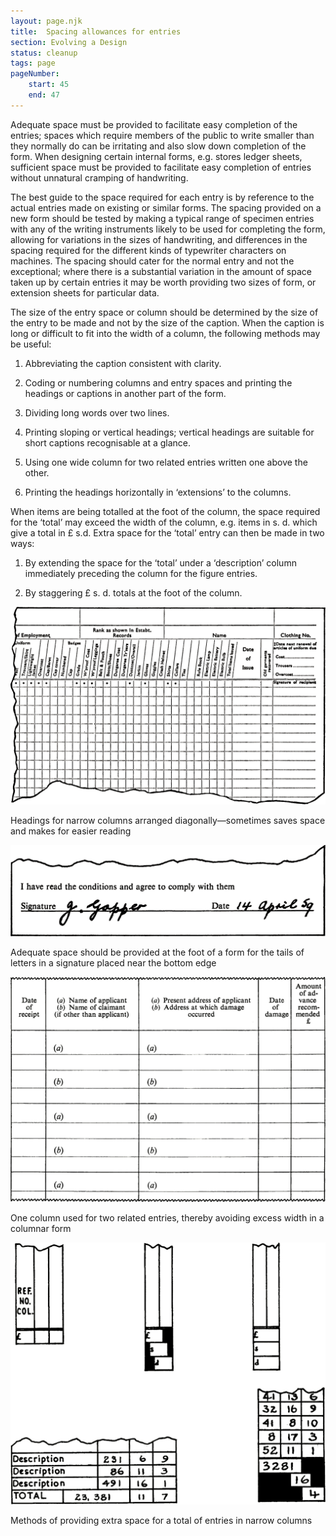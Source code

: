 ```yaml
---
layout: page.njk
title:  Spacing allowances for entries
section: Evolving a Design
status: cleanup
tags: page
pageNumber:
    start: 45
    end: 47
---
```


Adequate space must be provided to facilitate easy completion of the entries; spaces which require members of the public to write smaller than they normally do can be irritating and also slow down completion of the form. When designing certain internal forms, e.g. stores ledger sheets, sufficient space must be provided to facilitate easy completion of entries without unnatural cramping of handwriting.

The best guide to the space required for each entry is by reference to the actual entries made on existing or similar forms. The spacing provided on a new form should be tested by making a typical range of specimen entries with any of the writing instruments likely to be used for completing the form, allowing for variations in the sizes of handwriting, and differences in the spacing required for the different kinds of typewriter characters on machines. The spacing should cater for the normal entry and not the exceptional; where there is a substantial variation in the amount of space taken up by certain entries it may be worth providing two sizes of form, or extension sheets for particular data.

The size of the entry space or column should be determined by the size of the entry to be made and not by the size of the caption. When the caption is long or difficult to fit into the width of a column, the following methods may be useful:

1. Abbreviating the caption consistent with clarity.

2. Coding or numbering columns and entry spaces and printing the headings or captions in another part of the form.

2. Dividing long words over two lines.

4. Printing sloping or vertical headings; vertical headings are suitable for short captions recognisable at a glance.

5. Using one wide column for two related entries written one above the other.

6. Printing the headings horizontally in ‘extensions’ to the columns.

When items are being totalled at the foot of the column, the space required for the ‘total’ may exceed the width of the column, e.g. items in s. d. which give a total in £ s.d. Extra space for the ‘total’ entry can then be made in two ways:

1. By extending the space for the ‘total’ under a ‘description’ column immediately preceding the column for the figure entries.

2. By staggering £ s. d. totals at the foot of the column.

![](1.jpg)

Headings for narrow columns arranged diagonally—sometimes saves space and makes for easier reading

![](2.jpg)

Adequate space should be provided at the foot of a form for the tails of letters in a signature placed near the bottom edge

![](3.jpg)

One column used for two related entries, thereby avoiding excess width in a columnar form

![](4.jpg)

Methods of providing extra space for a total of entries in narrow columns
